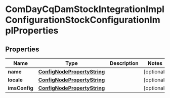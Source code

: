

# ComDayCqDamStockIntegrationImplConfigurationStockConfigurationImplProperties

## Properties

Name | Type | Description | Notes
------------ | ------------- | ------------- | -------------
**name** | [**ConfigNodePropertyString**](ConfigNodePropertyString.md) |  |  [optional]
**locale** | [**ConfigNodePropertyString**](ConfigNodePropertyString.md) |  |  [optional]
**imsConfig** | [**ConfigNodePropertyString**](ConfigNodePropertyString.md) |  |  [optional]



